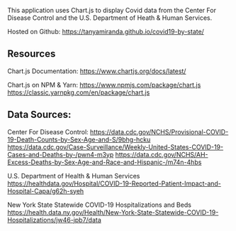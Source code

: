 This application uses Chart.js to display Covid data from the Center For Disease Control and the U.S. Department of Heath & Human Services.

Hosted on Github:
https://tanyamiranda.github.io/covid19-by-state/

## Resources

Chart.js Documentation:
https://www.chartjs.org/docs/latest/

Chart.js on NPM & Yarn:
https://www.npmjs.com/package/chart.js 
https://classic.yarnpkg.com/en/package/chart.js

## Data Sources:

Center For Disease Control:
https://data.cdc.gov/NCHS/Provisional-COVID-19-Death-Counts-by-Sex-Age-and-S/9bhg-hcku
https://data.cdc.gov/Case-Surveillance/Weekly-United-States-COVID-19-Cases-and-Deaths-by-/pwn4-m3yp
https://data.cdc.gov/NCHS/AH-Excess-Deaths-by-Sex-Age-and-Race-and-Hispanic-/m74n-4hbs

U.S. Department of Health & Human Services
https://healthdata.gov/Hospital/COVID-19-Reported-Patient-Impact-and-Hospital-Capa/g62h-syeh

New York State Statewide COVID-19 Hospitalizations and Beds
https://health.data.ny.gov/Health/New-York-State-Statewide-COVID-19-Hospitalizations/jw46-jpb7/data